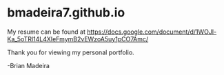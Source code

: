 # bmadeira7.github.io


My resume can be found at https://docs.google.com/document/d/1WOJl-Ka_5oTRl14L4XIeFmymB2vEWzoA5uy1pCO7Amc/

Thank you for viewing my personal portfolio.

 -Brian Madeira